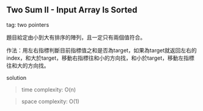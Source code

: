 ## Two Sum II - Input Array Is Sorted
tag: two pointers

題目給定由小到大有排序的陣列，且一定只有兩個值符合。

作法：用左右指標判斷目前指標值之和是否為target，如果為target就返回左右的index，和大於target，移動右指標往和小的方向找，和小於target，移動左指標往和大的方向找。

solution
> time complexity: O(n)

> space complexity: O(1)